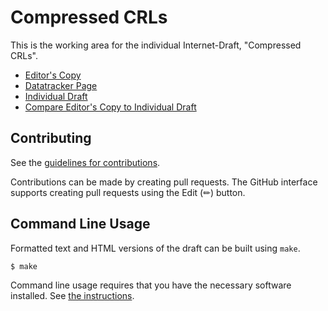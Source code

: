 # Compressed CRLs

This is the working area for the individual Internet-Draft, "Compressed CRLs".

* [Editor's Copy](https://jsalowey.github.io/crl-draft/#go.draft-peddada-crlplus.html)
* [Datatracker Page](https://datatracker.ietf.org/doc/draft-peddada-crlplus)
* [Individual Draft](https://datatracker.ietf.org/doc/html/draft-peddada-crlplus)
* [Compare Editor's Copy to Individual Draft](https://jsalowey.github.io/crl-draft/#go.draft-peddada-crlplus.diff)


## Contributing

See the
[guidelines for contributions](https://github.com/jsalowey/crl-draft/blob/main/CONTRIBUTING.md).

Contributions can be made by creating pull requests.
The GitHub interface supports creating pull requests using the Edit (✏) button.


## Command Line Usage

Formatted text and HTML versions of the draft can be built using `make`.

```sh
$ make
```

Command line usage requires that you have the necessary software installed.  See
[the instructions](https://github.com/martinthomson/i-d-template/blob/main/doc/SETUP.md).

